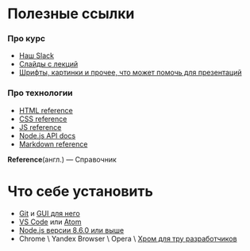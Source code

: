 <h1>Полезные ссылки</h1>
  <h3>Про курс</h3>
    <ul>
     <li><a href='https://am-cp-frontend.slack.com/messages'>Наш Slack</a></li>
     <li><a href='https://github.com/am-cp-frontend/course/tree/master/Slides'>Слайды с лекций</a></li>
     <li><a href='https://github.com/am-cp-frontend/course/tree/master/Assets'>Шрифты, картинки и прочее, что может помочь для       презентаций</a></li>
   </ul>
  <h3>Про технологии</h3>
    <ul>
      <li><a href='https://developer.mozilla.org/en-US/docs/Web/HTML/Element'>HTML reference</a></li>
      <li><a href='https://www.w3schools.com/cssref/'>CSS reference</a></li>
      <li><a href='https://developer.mozilla.org/en-US/docs/Web/JavaScript/Reference'>JS reference</a></li>
      <li><a href='https://nodejs.org/dist/latest-v8.x/docs/api/'>Node.js API docs</a></li>
      <li><a href='https://github.com/adam-p/markdown-here/wiki/Markdown-Cheatsheet'>Markdown reference</a></li>
    </ul>
  <p><b>Reference</b>(англ.) — Справочник</p>
  <h1>Что себе установить</h1>
    <ul>
     <li><a href=''>Git</a> и <a href=''>GUI для него</a></li> 
     <li><a href=''>VS Code</a> или <a href=''>Atom</a></li> 
     <li><a href=''>Node.js версии 8.6.0 или выше</a></li> 
     <li>Chrome \ Yandex Browser \ Opera \ <a href=''>Хром для тру разработчиков</a></li> 
    </ul>
